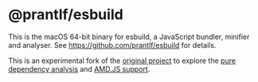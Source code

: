 # @prantlf/esbuild

This is the macOS 64-bit binary for esbuild, a JavaScript bundler, minifier and analyser. See https://github.com/prantlf/esbuild for details.

This is an experimental fork of the [original project](https://github.com/evanw/esbuild) to explore the [pure dependency analysis](https://github.com/prantlf/esbuild/commits/analyse) and [AMD.JS support](https://github.com/prantlf/esbuild/commits/amdjs).
